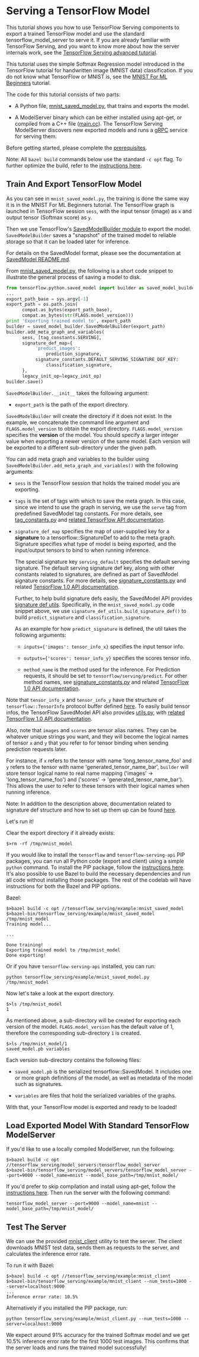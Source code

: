 # Serving a TensorFlow Model

This tutorial shows you how to use TensorFlow Serving components to export a
trained TensorFlow model and use the standard tensorflow_model_server to serve
it. If you are already familiar with TensorFlow Serving, and you want to know
more about how the server internals work, see the
[TensorFlow Serving advanced tutorial](serving_advanced.md).

This tutorial uses the simple Softmax Regression model introduced in the
TensorFlow tutorial for handwritten image (MNIST data) classification. If you
do not know what TensorFlow or MNIST is, see the
[MNIST For ML Beginners](http://www.tensorflow.org/tutorials/mnist/beginners/index.html#mnist-for-ml-beginners)
tutorial.

The code for this tutorial consists of two parts:

*   A Python file,
    [mnist_saved_model.py](https://github.com/tensorflow/serving/tree/master/tensorflow_serving/example/mnist_saved_model.py),
    that trains and exports the model.

*   A ModelServer binary which can be either installed using apt-get, or
    compiled from a C++ file
    ([main.cc](https://github.com/tensorflow/serving/tree/master/tensorflow_serving/model_servers/main.cc)).
    The TensorFlow Serving ModelServer discovers new exported models and runs a
    [gRPC](http://www.grpc.io) service for serving them.

Before getting started, please complete the
[prerequisites](setup.md#prerequisites).

Note: All `bazel build` commands below use the standard `-c opt` flag. To
further optimize the build, refer to the
[instructions here](setup.md#optimized-build).

## Train And Export TensorFlow Model

As you can see in `mnist_saved_model.py`, the training is done the same way it
is in the MNIST For ML Beginners tutorial. The TensorFlow graph is launched in
TensorFlow session `sess`, with the input tensor (image) as `x` and output
tensor (Softmax score) as `y`.

Then we use TensorFlow's [SavedModelBuilder module](https://github.com/tensorflow/tensorflow/blob/master/tensorflow/python/saved_model/builder.py)
to export the model. `SavedModelBuilder` saves a "snapshot" of the trained model
to reliable storage so that it can be loaded later for inference.

For details on the SavedModel format, please see the documentation at
[SavedModel README.md](https://github.com/tensorflow/tensorflow/blob/master/tensorflow/python/saved_model/README.md).

From [mnist_saved_model.py](https://github.com/tensorflow/serving/tree/master/tensorflow_serving/example/mnist_saved_model.py),
the following is a short code snippet to illustrate the general process of
saving a model to disk.

```python
from tensorflow.python.saved_model import builder as saved_model_builder
...
export_path_base = sys.argv[-1]
export_path = os.path.join(
      compat.as_bytes(export_path_base),
      compat.as_bytes(str(FLAGS.model_version)))
print 'Exporting trained model to', export_path
builder = saved_model_builder.SavedModelBuilder(export_path)
builder.add_meta_graph_and_variables(
      sess, [tag_constants.SERVING],
      signature_def_map={
           'predict_images':
               prediction_signature,
           signature_constants.DEFAULT_SERVING_SIGNATURE_DEF_KEY:
               classification_signature,
      },
      legacy_init_op=legacy_init_op)
builder.save()
```

`SavedModelBuilder.__init__` takes the following argument:

* `export_path` is the path of the export directory.

`SavedModelBuilder` will create the directory if it does not exist. In the
example, we concatenate the command line argument and `FLAGS.model_version` to
obtain the export directory. `FLAGS.model_version` specifies the **version** of
the model. You should specify a larger integer value when exporting a newer
version of the same model. Each version will be exported to a different
sub-directory under the given path.

You can add meta graph and variables to the builder using
`SavedModelBuilder.add_meta_graph_and_variables()` with the following arguments:

* `sess` is the TensorFlow session that holds the trained model you are
  exporting.

* `tags` is the set of tags with which to save the meta graph. In this case,
  since we intend to use the graph in serving, we use the `serve` tag from
  predefined SavedModel tag constants. For more details, see [tag_constants.py](https://github.com/tensorflow/tensorflow/blob/master/tensorflow/python/saved_model/tag_constants.py)
  and [related TensorFlow API documentation](https://www.tensorflow.org/api_docs/python/tf/saved_model/tag_constants).

* `signature_def_map` specifies the map of user-supplied key for a
  **signature** to a tensorflow::SignatureDef to add to the meta graph.
  Signature specifies what type of model is being exported, and the
  input/output tensors to bind to when running inference.

  The special signature key `serving_default` specifies the default serving
  signature. The default serving signature def key, along with other constants
  related to signatures, are defined as part of SavedModel signature constants.
  For more details, see [signature_constants.py](https://github.com/tensorflow/tensorflow/blob/master/tensorflow/python/saved_model/signature_constants.py)
  and related [TensorFlow 1.0 API documentation](https://www.tensorflow.org/api_docs/python/tf/saved_model/signature_constants).

  Further, to help build signature defs easily, the SavedModel API provides
  [signature def utils](https://www.tensorflow.org/api_docs/python/tf/saved_model/signature_def_utils).
  Specifically, in the `mnist_saved_model.py` code snippet above, we use
  `signature_def_utils.build_signature_def()` to build `predict_signature` and
  `classification_signature`.

  As an example for how `predict_signature` is defined, the util takes the
  following arguments:

  * `inputs={'images': tensor_info_x}` specifies the input tensor info.

  * `outputs={'scores': tensor_info_y}` specifies the scores tensor info.

  * `method_name` is the method used for the inference. For Prediction
     requests, it should be set to `tensorflow/serving/predict`. For other
     method names, see [signature_constants.py](https://github.com/tensorflow/tensorflow/blob/master/tensorflow/python/saved_model/signature_constants.py)
     and related [TensorFlow 1.0 API documentation](https://www.tensorflow.org/api_docs/python/tf/saved_model/signature_constants).


Note that `tensor_info_x` and `tensor_info_y` have the structure of
`tensorflow::TensorInfo` protocol buffer defined [here](https://github.com/tensorflow/tensorflow/blob/master/tensorflow/core/protobuf/meta_graph.proto).
To easily build tensor infos, the TensorFlow SavedModel API also provides
[utils.py](https://github.com/tensorflow/tensorflow/blob/master/tensorflow/python/saved_model/utils.py),
with [related TensorFlow 1.0 API documentation](https://www.tensorflow.org/api_docs/python/tf/saved_model/utils).

Also, note that `images` and `scores` are tensor alias names. They can be
whatever unique strings you want, and they will become the logical names
of tensor `x` and `y` that you refer to for tensor binding when sending
prediction requests later.

For instance, if `x` refers to the tensor with name 'long_tensor_name_foo' and
`y` refers to the tensor with name 'generated_tensor_name_bar', `builder` will
store tensor logical name to real name mapping ('images' ->
'long_tensor_name_foo') and ('scores' -> 'generated_tensor_name_bar').  This
allows the user to refer to these tensors with their logical names when
running inference.

Note: In addition to the description above, documentation related to signature
def structure and how to set up them up can be found [here](signature_defs.md).

Let's run it!

Clear the export directory if it already exists:

```shell
$>rm -rf /tmp/mnist_model
```

If you would like to install the `tensorflow` and `tensorflow-serving-api` PIP
packages, you can run all Python code (export and client) using a simple
`python` command. To install the PIP package, follow the
[instructions here](setup.md#tensorflow-serving-python-api-pip-package).
It's also possible to
use Bazel to build the necessary dependencies and run all code without
installing those packages. The rest of the codelab will have instructions for
both the Bazel and PIP options.

Bazel:

```shell
$>bazel build -c opt //tensorflow_serving/example:mnist_saved_model
$>bazel-bin/tensorflow_serving/example/mnist_saved_model /tmp/mnist_model
Training model...

...

Done training!
Exporting trained model to /tmp/mnist_model
Done exporting!
```

Or if you have `tensorflow-serving-api` installed, you can run:

```shell
python tensorflow_serving/example/mnist_saved_model.py /tmp/mnist_model
```

Now let's take a look at the export directory.

```shell
$>ls /tmp/mnist_model
1
```

As mentioned above, a sub-directory will be created for exporting each version
of the model. `FLAGS.model_version` has the default value of 1, therefore
the corresponding sub-directory `1` is created.

```shell
$>ls /tmp/mnist_model/1
saved_model.pb variables
```

Each version sub-directory contains the following files:

  * `saved_model.pb` is the serialized tensorflow::SavedModel. It includes
  one or more graph definitions of the model, as well as metadata of the
  model such as signatures.

  * `variables` are files that hold the serialized variables of the graphs.

With that, your TensorFlow model is exported and ready to be loaded!

## Load Exported Model With Standard TensorFlow ModelServer

If you'd like to use a locally compiled ModelServer, run the following:

```shell
$>bazel build -c opt //tensorflow_serving/model_servers:tensorflow_model_server
$>bazel-bin/tensorflow_serving/model_servers/tensorflow_model_server --port=9000 --model_name=mnist --model_base_path=/tmp/mnist_model/
```

If you'd prefer to skip compilation and install using apt-get, follow the
[instructions here](setup.md#installing-using-apt-get). Then run the server with
the following command:

```shell
tensorflow_model_server --port=9000 --model_name=mnist --model_base_path=/tmp/mnist_model/
```

## Test The Server

We can use the provided
[mnist_client](https://github.com/tensorflow/serving/tree/master/tensorflow_serving/example/mnist_client.py)
utility to test the server. The client downloads MNIST test data, sends them as
requests to the server, and calculates the inference error rate.

To run it with Bazel:

```shell
$>bazel build -c opt //tensorflow_serving/example:mnist_client
$>bazel-bin/tensorflow_serving/example/mnist_client --num_tests=1000 --server=localhost:9000
...
Inference error rate: 10.5%
```

Alternatively if you installed the PIP package, run:

```shell
python tensorflow_serving/example/mnist_client.py --num_tests=1000 --server=localhost:9000
```

We expect around 91% accuracy for the trained Softmax model and we get
10.5% inference error rate for the first 1000 test images. This confirms that
the server loads and runs the trained model successfully!
